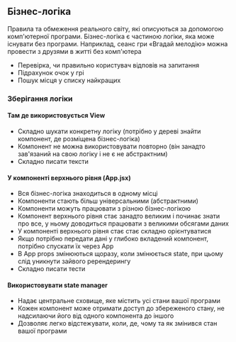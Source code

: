 ## Бізнес-логіка

Правила та обмеження реального світу, які описуються за допомогою комп'ютерної програми. Бізнес-логіка є частиною логіки, яка може існувати без програми. Наприклад, сеанс гри «Вгадай мелодію» можна провести з друзями в житті без комп'ютера

-   Перевірка, чи правильно користувач відповів на запитання
-   Підрахунок очок у грі
-   Пошук місця у списку найкращих

### Зберігання логіки

#### Там де використовується View

-   Складно шукати конкретну логіку (потрібно у дереві знайти компонент, де розміщена бізнес-логіка)
-   Компонент не можна використовувати повторно (він занадто зав'язаний на свою логіку і не є не абстрактним)
-   Складно писати тексти

#### У компоненті верхнього рівня (App.jsx)

-   Вся бізнес-логіка знаходиться в одному місці
-   Компоненти стають більш універсальними (абстрактними)
-   Компоненти можуть працювати з різною бізнес-логікою
-   Компонент верхнього рівня стає занадто великим і починає знати про все, у ньому доводиться працювати з великими обсягами даних
-   У компоненті верхнього рівня стає стає складно орієнтуватися
-   Якщо потрібно передати дані у глибоко вкладений компонент, потрібно спускати їх через App
-   В App props змінюються щоразу, коли змінюється state, при цьому слід уникнути зайвого ререндерингу
-   Складно писати тести

#### Використовувати state manager

-   Надає центральне сховище, яке містить усі стани вашої програми
-   Кожен компонент може отримати доступ до збереженого стану, не надсилаючи його від одного компонента до іншого
-   Дозволяє легко відстежувати, коли, де, чому та як змінився стан вашої програми
